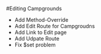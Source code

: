 #Editing Campgrounds
* Add Method-Override
* Add Edit Route for Campgroudns
* Add Link to Edit page
* Add Udpate Route
* Fix $set problem